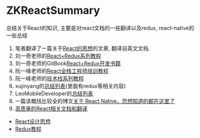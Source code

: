 # ZKReactSummary
总结关于React的知识, 主要是对react文档的一些翻译以及redux, react-native的一些总结

1. 笔者翻译了一篇关于[React的思想](translation/README.md)的文章, 翻译自英文文档.
2. 刘一奇老师的[React+Redux系列教程](https://github.com/lewis617/react-redux-tutorial)
3. 刘一奇老师的GitBook[React+Redux开发书籍](http://cn.redux.js.org/docs/introduction/Motivation.html)
4. 阮一峰老师的[React全栈工程师培训教程](http://www.ruanyifeng.com/blog/2016/11/javascript.html)
5. 阮一峰老师的[技术栈系列教程](http://www.ruanyifeng.com/blog/2016/09/react-technology-stack.html)
6. xujinyang的[总结列表](https://github.com/xujinyang/react-native-android-guide)(里面有redux等相关内容)
7. LeoMobileDeveloper的[总结列表](https://github.com/LeoMobileDeveloper/ReactNativeMaterials)
8. 一篇该概括比较全的博文[关于 React Native，您想知道的都在这里了](https://my.oschina.net/osccreate/blog/778348)
9. [高质量的React相关文档和翻译](https://github.com/react-guide)
  * [React设计思想](https://github.com/react-guide/react-basic)
  * [Redux教程](https://github.com/react-guide/redux-tutorial-cn#redux-tutorial)